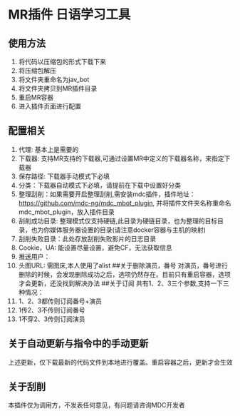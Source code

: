 # MR插件 日语学习工具
## 使用方法
1. 将代码以压缩包的形式下载下来
2. 将压缩包解压
3. 将文件夹重命名为jav_bot
4. 将文件夹拷贝到MR插件目录
5. 重启MR容器
6. 进入插件页面进行配置
## 配置相关
1. 代理: 基本上是需要的
2. 下载器: 支持MR支持的下载器,可通过设置MR中定义的下载器名称，来指定下载器
3. 保存路径: 下载器手动模式下必填
4. 分类：下载器自动模式下必填，请提前在下载中设置好分类
5. 整理刮削：如果需要开启整理刮削,需安装mdc插件，插件地址：https://github.com/mdc-ng/mdc_mbot_plugin, 并将插件文件夹名称重命名mdc_mbot_plugin，放入插件目录
6. 刮削成功目录: 整理模式仅支持硬链,此目录为硬链目录，也为整理的目标目录，也为你媒体服务器设置的目录(请注意docker容器与主机的映射)
7. 刮削失败目录：此处存放刮削失败影片的日志目录
8. Cookie，UA: 能设置尽量设置，避免CF，无法获取信息
9. 推送用户：
10. 头图URL: 需图床,本人使用了alist
##关于删除演员，番号
对演员，番号进行删除的时候，会发现删除成功之后，选项仍然存在。目前只有重启容器，选项才会更新，还没找到解决办法
##关于订阅
共有1、2、3三个参数,支持一下三种情况：
1. 1、2、3都传则订阅番号+演员
2. 1传2、3不传则订阅番号
3. 1不穿2、3传则订阅演员
## 关于自动更新与指令中的手动更新
上述更新，仅下载最新的代码文件到本地进行覆盖。重启容器之后，更新才会生效
## 关于刮削
本插件仅为调用方，不发表任何意见，有问题请咨询MDC开发者
